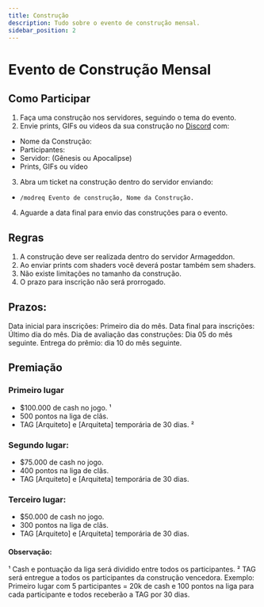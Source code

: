 ```yaml
---
title: Construção
description: Tudo sobre o evento de construção mensal.
sidebar_position: 2
---
```


# Evento de Construção Mensal

## Como Participar

1. Faça uma construção nos servidores, seguindo o tema do evento.
2. Envie prints, GIFs ou videos da sua construção no [Discord](https://discord.gg/KekcmtyFR9) com:
 - Nome da Construção:
 - Participantes:
 - Servidor: (Gênesis ou Apocalipse)
 - Prints, GIFs ou vídeo
3. Abra um ticket na construção dentro do servidor enviando:
 - `/modreq Evento de construção, Nome da Construção.`
4. Aguarde a data final para envio das construções para o evento.

## Regras

1. A construção deve ser realizada dentro do servidor Armageddon.
2. Ao enviar prints com shaders você deverá postar também sem shaders.
3. Não existe limitações no tamanho da construção.
4. O prazo para inscrição não será prorrogado.

## Prazos:

Data inicial para inscrições: Primeiro dia do mês.
Data final para inscrições: Último dia do mês.
Dia de avaliação das construções: Dia 05 do mês seguinte.
Entrega do prêmio: dia 10 do mês seguinte.

## Premiação

### Primeiro lugar

- $100.000 de cash no jogo. ¹
- 500 pontos na liga de clãs.
- TAG [Arquiteto] e [Arquiteta] temporária de 30 dias. ²

### Segundo lugar:

- $75.000 de cash no jogo.
- 400 pontos na liga de clãs.
- TAG \[Arquiteto] e \[Arquiteta] temporária de 30 dias.

### Terceiro lugar:

- $50.000 de cash no jogo.
- 300 pontos na liga de clãs.
- TAG \[Arquiteto] e \[Arquiteta] temporária de 30 dias.

#### Observação:

¹ Cash e pontuação da liga será dividido entre todos os participantes.
² TAG será entregue a todos os participantes da construção vencedora.
Exemplo: Primeiro lugar com 5 participantes = 20k de cash e 100 pontos na liga para cada participante e todos receberão a TAG por 30 dias.